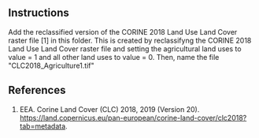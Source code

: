 ## Instructions

Add the reclassified version of the CORINE 2018 Land Use Land Cover raster file [1] in this folder. This is created by reclassifyng the CORINE 2018 Land Use Land Cover raster file and setting the agricultural land uses to value = 1 and all other land uses to value = 0.
Then, name the file "CLC2018_Agriculture1.tif"

## References

1. EEA. Corine Land Cover (CLC) 2018, 2019 (Version 20). https://land.copernicus.eu/pan-european/corine-land-cover/clc2018?tab=metadata.
